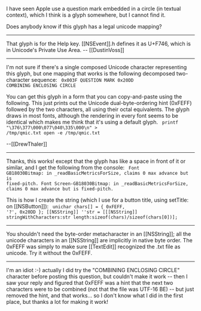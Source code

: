 I have seen Apple use a question mark embedded in a circle (in textual context), which I think is a glyph somewhere, but I cannot find it.

Does anybody know if this glyph has a legal unicode mapping?

----

That glyph is for the Help key. [[NSEvent]].h defines it as U+F746, which is in Unicode's Private Use Area. -- [[DustinVoss]]

----

I'm not sure if there's a single composed Unicode character representing this glyph, but one mapping that works is the following decomposed two-character sequence:
<code>
  0x003F   QUESTION MARK
  0x20DD   COMBINING ENCLOSING CIRCLE
</code>

You can get this glyph in a form that you can copy-and-paste using the following. This just prints out the Unicode dual-byte-ordering hint (0xFEFF) followed by the two characters, all using their octal equivalents. The glyph draws in most fonts, although the rendering in every font seems to be identical which makes me think that it's using a default glyph.
<code>
printf "\376\377\000\077\040\335\000\n" > /tmp/qmic.txt
open -e /tmp/qmic.txt
</code>

--[[DrewThaler]]

----

Thanks, this works! except that the glyph has like a space in front of it or similar, and I get the following from the console:
<code>
Font GB18030Bitmap: in _readBasicMetricsForSize, claims 0 max advance but is fixed-pitch.
Font Screen-GB18030Bitmap: in _readBasicMetricsForSize, claims 0 max advance but is fixed-pitch.
</code>

This is how I create the string (which I use for a button title, using setTitle: on [[NSButton]]):
<code>
unichar chars[] = { 0xFEFF, '?', 0x20DD };
[[NSString]] ''str = [[[NSString]] stringWithCharacters:str length:sizeof(chars)/sizeof(chars[0])];
</code>

----

You shouldn't need the byte-order metacharacter in an [[NSString]]; all the unicode characters in an [[NSString]] are implicitly in native byte order. The 0xFEFF was simply to make sure [[TextEdit]] recognized the .txt file as unicode. Try it without the 0xFEFF.

----

I'm an idiot :-) actually I did try the "COMBINING ENCLOSING CIRCLE" character before posting this question, but couldn't make it work -- then I saw your reply and figured that 0xFEFF was a hint that the next two characters were to be combined (not that the file was UTF-16 BE) -- but just removed the hint, and that works... so I don't know what I did in the first place, but thanks a lot for making it work!